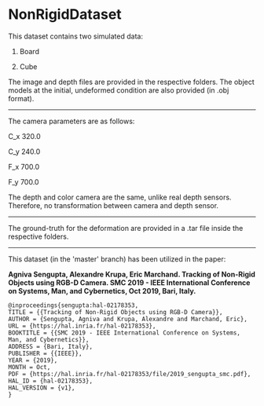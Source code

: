 # NonRigidDataset

This dataset contains two simulated data:

1) Board

2) Cube


The image and depth files are provided in the respective folders. The object models at the initial, undeformed condition are also provided (in .obj format).



------------------------

The camera parameters are as follows:


C_x  320.0

C_y  240.0

F_x  700.0

F_y  700.0

The depth and color camera are the same, unlike real depth sensors. Therefore, no transformation between camera and depth sensor.


------------------------

The ground-truth for the deformation are provided in a .tar file inside the respective folders.

------------------------


This dataset (in the 'master' branch) has been utilized in the paper: 


**Agniva Sengupta, Alexandre Krupa, Eric Marchand. Tracking of Non-Rigid Objects using RGB-D Camera. SMC 2019 - IEEE International Conference on Systems, Man, and Cybernetics, Oct 2019, Bari, Italy.**

	@inproceedings{sengupta:hal-02178353,
	TITLE = {{Tracking of Non-Rigid Objects using RGB-D Camera}},
	AUTHOR = {Sengupta, Agniva and Krupa, Alexandre and Marchand, Eric},
	URL = {https://hal.inria.fr/hal-02178353},
	BOOKTITLE = {{SMC 2019 - IEEE International Conference on Systems, Man, and Cybernetics}},
	ADDRESS = {Bari, Italy},
	PUBLISHER = {{IEEE}},
	YEAR = {2019},
	MONTH = Oct,
	PDF = {https://hal.inria.fr/hal-02178353/file/2019_sengupta_smc.pdf},
	HAL_ID = {hal-02178353},
	HAL_VERSION = {v1},
	}

